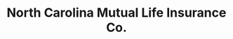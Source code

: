 ---
layout: repo
title: "North Carolina Mutual Life Insurance Co."
id: 4446
permalink: repos/4446/
---
